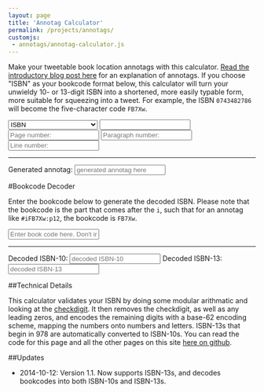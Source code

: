 ```yaml
---
layout: page
title: 'Annotag Calculator' 
permalink: /projects/annotags/ 
customjs: 
 - annotags/annotag-calculator.js
---
```


Make your tweetable book location annotags with this calculator. [Read the introductory blog post here](/projects/annotags/about.html) for an explanation of annotags. If you choose "ISBN" as your bookcode format below, this calculator will turn your unwieldy 10- or 13-digit ISBN into a shortened, more easily typable form, more suitable for squeezing into a tweet. For example, the ISBN `0743482786` will become the five-character code `FB7Xw`. 

<section id="calculator"> 
	<form>
		<select class="input" id="code_type">
			<option value="I">ISBN</option>
			<option value="G">Project Gutenberg Book ID</option>
			<option value="B">Google Books ID</option>
		</select>
		<input id="raw_code" class="input" type="text" name="code" />
		<input id="page" class="input" type="text" name="location_type" placeholder="Page number:"/>
		<input id="paragraph" class="input" type="text" name="paragraph" placeholder="Paragraph number:" />
		<input id="line" class="input" type="text" name="line" placeholder="Line number:" />
	</form>
	<hr/>
	<label for="output">Generated annotag:</label> 
	<input type="text" id="output" placeholder="generated annotag here" name="output"/> 
</section> 

#Bookcode Decoder

Enter the bookcode below to generate the decoded ISBN. Please note that the bookcode is the part that comes after the `i`, such that for an annotag like `#iFB7Xw:p12`, the bookcode is `FB7Xw`. 

<section id="decoder"> 
	<form> 
		<input id="to_be_decoded" class="input" type="text" name="to_be_decoded" placeholder="Enter book code here. Don't include the pound sign or code type digit."/> 
	</form> 
	<hr/>
	<label for="decoder_out">Decoded ISBN-10:</label>
	<input type="text" id="decoder_out" placeholder="decoded ISBN-10" name="decoder_out"/> 
	<label for="decoder_out">Decoded ISBN-13:</label>
	<input type="text" id="decoder_out13" placeholder="decoded ISBN-13" name="decoder_out13"/> 
</section> 


##Technical Details 

This calculator validates your ISBN by doing some modular arithmatic and looking at the [checkdigit](http://en.wikipedia.org/wiki/International_Standard_Book_Number#ISBN-10_check_digit_calculation). It then removes the checkdigit, as well as any leading zeros, and encodes the remaining digits with a base-62 encoding scheme, mapping the numbers onto numbers and letters. ISBN-13s that begin in 978 are automatically converted to ISBN-10s. You can read the code for this page and all the other pages on this site [here on github](https://github.com/JonathanReeve/JonathanReeve.github.io). 

##Updates

 * 2014-10-12: Version 1.1. Now supports ISBN-13s, and decodes bookcodes into both ISBN-10s and ISBN-13s. 

<script src="{{ site.url }}/assets/js/annotags/annotag-calculator.js"></script>
